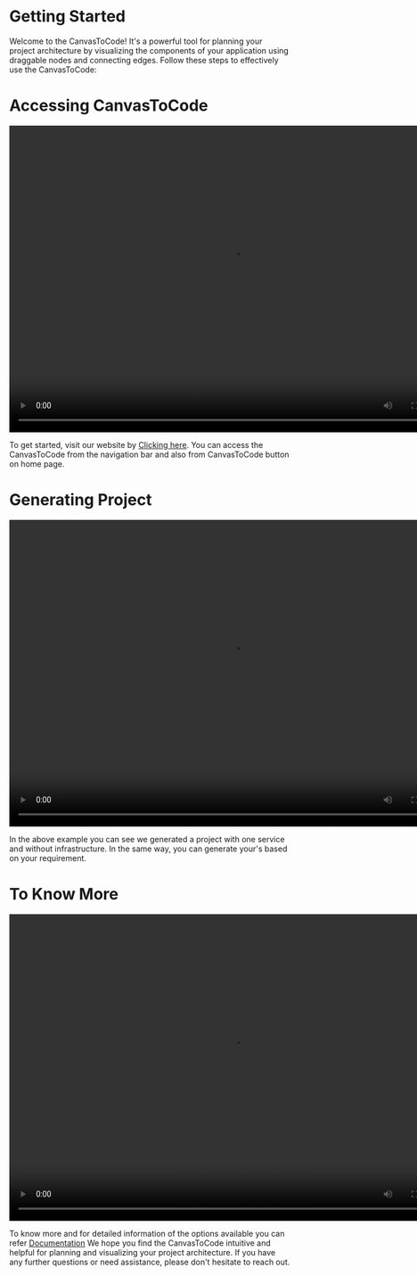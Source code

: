 # Getting Started
Welcome to the CanvasToCode! It's a powerful tool for planning your project architecture by visualizing the components of your application using draggable nodes and connecting edges. Follow these steps to effectively use the CanvasToCode:

# Accessing CanvasToCode
<video controls width="800" height="550">
  <source src="./videos/accesssing.mp4" type="video/mp4"></source>
</video>


To get started, visit our website by [Clicking here](http://wda-ui.s3-website.ap-south-1.amazonaws.com/). You can access the CanvasToCode from the navigation bar and also from CanvasToCode button on home page.

# Generating Project
<video controls width="800" height="550">
  <source src="./videos/project.mp4" type="video/mp4"></source>
</video>

In the above example you can see we generated a project with one service and without infrastructure. In the same way, you can generate your's based on your requirement.

# To Know More
<video controls width="800" height="550">
  <source src="./videos/knowmore.mp4" type="video/mp4"></source>
</video>

To know more and for detailed information of the options available you can refer [Documentation](/guide/introduction/)
We hope you find the CanvasToCode intuitive and helpful for planning and visualizing your project architecture. If you have any further questions or need assistance, please don't hesitate to reach out. 